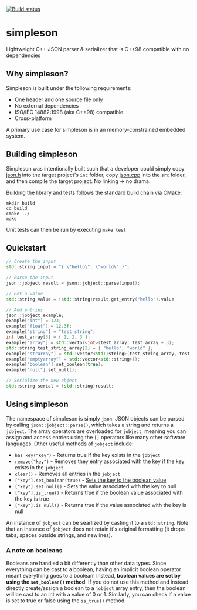 [![Build status](https://ci.appveyor.com/api/projects/status/h9avws048watkvnr?svg=true)](https://ci.appveyor.com/project/gregjesl/simpleson)

# simpleson
Lightweight C++ JSON parser &amp; serializer that is C++98 compatible with no dependencies

## Why simpleson? 
Simpleson is built under the following requirements:
- One header and one source file only
- No external dependencies
- ISO/IEC 14882:1998 (aka C++98) compatible
- Cross-platform

A primary use case for simpleson is in an memory-constrained embedded system.  

## Building simpleson
Simpleson was intentionally built such that a developer could simply copy [json.h](json.h) into the target project's `inc` folder, copy [json.cpp](json.cpp) into the `src` folder, and then compile the target project.  No linking -> no drama.  

Building the library and tests follows the standard build chain via CMake:
```
mkdir build
cd build
cmake ../
make
```
Unit tests can then be run by executing `make test`

## Quickstart

```cpp
// Create the input
std::string input = "{ \"hello\": \"world\" }";

// Parse the input
json::jobject result = json::jobject::parse(input);

// Get a value
std::string value = (std::string)result.get_entry("hello").value

// Add entries
json::jobject example;
example["int"] = 123;
example["float"] = 12.3f;
example["string"] = "test string";
int test_array[3] = { 1, 2, 3 };
example["array"] = std::vector<int>(test_array, test_array + 3);
std::string test_string_array[2] = { "hello", "world" };
example["strarray"] = std::vector<std::string>(test_string_array, test_string_array + 2);
example["emptyarray"] = std::vector<std::string>();
example["boolean"].set_boolean(true);
example["null"].set_null();

// Serialize the new object
std::string serial = (std::string)result;
```

## Using simpleson

The namespace of simpleson is simply `json`.  JSON objects can be parsed by calling `json::jobject::parse()`, which takes a string and returns a `jobject`. The array operators are overloaded for `jobject`, meaning you can assign and access entries using the `[]` operators like many other software languages. Other useful methods of `jobject` include:
- `has_key("key")` - Returns true if the key exists in the `jobject`
- `remove("key")` - Removes they entry associated with the key if the key exists in the `jobject`
- `clear()` - Removes all entries in the `jobject`
- `["key"].set_boolean(true)` - [Sets the key to the boolean value](#a-note-on-booleans)
- `["key"].set_null()` - Sets the value associated with the key to null
- `["key"].is_true()` - Returns true if the boolean value associated with the key is true
- `["key"].is_null()` - Returns true if the value associated with the key is null

An instance of `jobject` can be searlized by casting it to a `std::string`.  Note that an instance of `jobject` does not retain it's original formatting (it drops tabs, spaces outside strings, and newlines).  

### A note on booleans
Booleans are handled a bit differently than other data types. Since everything can be cast to a boolean, having an implicit boolean operator meant everything goes to a boolean! Instead, **boolean values are set by using the `set_boolean()` method**. If you do not use this method and instead directly create/assign a boolean to a `jobject` array entry, then the boolean will be cast to an int with a value of 0 or 1. Similarly, you can check if a value is set to true or false using the `is_true()` method. 
